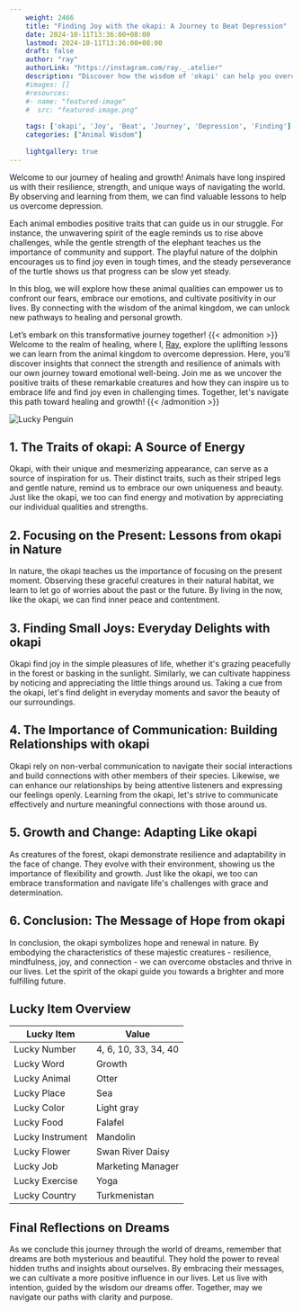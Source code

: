 ```yaml
---
    weight: 2466
    title: "Finding Joy with the okapi: A Journey to Beat Depression"  # Assuming 'title' column exists
    date: 2024-10-11T13:36:00+08:00
    lastmod: 2024-10-11T13:36:00+08:00
    draft: false
    author: "ray"
    authorLink: "https://instagram.com/ray._.atelier"
    description: "Discover how the wisdom of 'okapi' can help you overcome depression and find joy in your life journey."
    #images: []
    #resources:
    #- name: "featured-image"
    #  src: "featured-image.png"
    
    tags: ['okapi', 'Joy', 'Beat', 'Journey', 'Depression', 'Finding']
    categories: ["Animal Wisdom"]
    
    lightgallery: true
---
```

    
Welcome to our journey of healing and growth! Animals have long inspired us with their resilience, strength, and unique ways of navigating the world. By observing and learning from them, we can find valuable lessons to help us overcome depression.

Each animal embodies positive traits that can guide us in our struggle. For instance, the unwavering spirit of the eagle reminds us to rise above challenges, while the gentle strength of the elephant teaches us the importance of community and support. The playful nature of the dolphin encourages us to find joy even in tough times, and the steady perseverance of the turtle shows us that progress can be slow yet steady.

In this blog, we will explore how these animal qualities can empower us to confront our fears, embrace our emotions, and cultivate positivity in our lives. By connecting with the wisdom of the animal kingdom, we can unlock new pathways to healing and personal growth.

Let’s embark on this transformative journey together!
{{< admonition >}}
Welcome to the realm of healing, where I, [Ray](https://instagram.com/ray._.atelier), explore the uplifting lessons we can learn from the animal kingdom to overcome depression. Here, you’ll discover insights that connect the strength and resilience of animals with our own journey toward emotional well-being. Join me as we uncover the positive traits of these remarkable creatures and how they can inspire us to embrace life and find joy even in challenging times. Together, let's navigate this path toward healing and growth!
{{< /admonition >}}

![Lucky Penguin](https://cdn.pixabay.com/photo/2024/09/07/02/34/penguins-9028827_1280.jpg "Lucky Penguin")

## 1. The Traits of okapi: A Source of Energy
Okapi, with their unique and mesmerizing appearance, can serve as a source of inspiration for us. Their distinct traits, such as their striped legs and gentle nature, remind us to embrace our own uniqueness and beauty. Just like the okapi, we too can find energy and motivation by appreciating our individual qualities and strengths.

## 2. Focusing on the Present: Lessons from okapi in Nature
In nature, the okapi teaches us the importance of focusing on the present moment. Observing these graceful creatures in their natural habitat, we learn to let go of worries about the past or the future. By living in the now, like the okapi, we can find inner peace and contentment.

## 3. Finding Small Joys: Everyday Delights with okapi
Okapi find joy in the simple pleasures of life, whether it's grazing peacefully in the forest or basking in the sunlight. Similarly, we can cultivate happiness by noticing and appreciating the little things around us. Taking a cue from the okapi, let's find delight in everyday moments and savor the beauty of our surroundings.

## 4. The Importance of Communication: Building Relationships with okapi
Okapi rely on non-verbal communication to navigate their social interactions and build connections with other members of their species. Likewise, we can enhance our relationships by being attentive listeners and expressing our feelings openly. Learning from the okapi, let's strive to communicate effectively and nurture meaningful connections with those around us.

## 5. Growth and Change: Adapting Like okapi
As creatures of the forest, okapi demonstrate resilience and adaptability in the face of change. They evolve with their environment, showing us the importance of flexibility and growth. Just like the okapi, we too can embrace transformation and navigate life's challenges with grace and determination.

## 6. Conclusion: The Message of Hope from okapi
In conclusion, the okapi symbolizes hope and renewal in nature. By embodying the characteristics of these majestic creatures - resilience, mindfulness, joy, and connection - we can overcome obstacles and thrive in our lives. Let the spirit of the okapi guide you towards a brighter and more fulfilling future.


## Lucky Item Overview
| Lucky Item          | Value              |
|---------------|--------------------|
| Lucky Number        | 4, 6, 10, 33, 34, 40  |
| Lucky Word          | Growth |
| Lucky Animal        | Otter |
| Lucky Place         | Sea     |
| Lucky Color         | Light gray     |
| Lucky Food          | Falafel      |
| Lucky Instrument    | Mandolin |
| Lucky Flower        | Swan River Daisy    |
| Lucky Job           | Marketing Manager       |
| Lucky Exercise      | Yoga  |
| Lucky Country       | Turkmenistan    |


##  Final Reflections on Dreams

As we conclude this journey through the world of dreams, remember that dreams are both mysterious and beautiful. They hold the power to reveal hidden truths and insights about ourselves. By embracing their messages, we can cultivate a more positive influence in our lives. Let us live with intention, guided by the wisdom our dreams offer. Together, may we navigate our paths with clarity and purpose.
